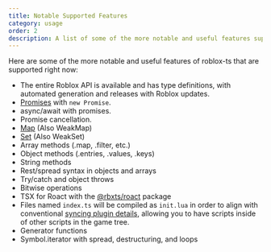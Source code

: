 ```yaml
---
title: Notable Supported Features
category: usage
order: 2
description: A list of some of the more notable and useful features supported by roblox-ts right now.
---
```


Here are some of the more notable and useful features of roblox-ts that are supported right now:

- The entire Roblox API is available and has type definitions, with automated generation and releases with Roblox updates.
- [Promises](/docs/guides/promises) with `new Promise`.
- async/await with promises.
- Promise cancellation.
- [Map](https://developer.mozilla.org/en-US/docs/Web/JavaScript/Reference/Global_Objects/Map) (Also WeakMap)
- [Set](https://developer.mozilla.org/en-US/docs/Web/JavaScript/Reference/Global_Objects/Set) (Also WeakSet)
- Array methods (.map, .filter, etc.)
- Object methods (.entries, .values, .keys)
- String methods
- Rest/spread syntax in objects and arrays
- Try/catch and object throws
- Bitwise operations
- TSX for Roact with the [@rbxts/roact](https://github.com/roblox-ts/rbx-roact) package
- Files named `index.ts` will be compiled as `init.lua` in order to align with conventional [syncing plugin details](https://rojo.space/docs/latest/reference/sync-details/), allowing you to have scripts inside of other scripts in the game tree.
- Generator functions
- Symbol.iterator with spread, destructuring, and loops